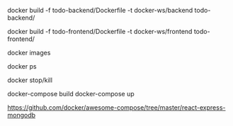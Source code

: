 docker build -f todo-backend/Dockerfile -t docker-ws/backend todo-backend/

docker build -f todo-frontend/Dockerfile -t docker-ws/frontend todo-frontend/

docker images

docker ps

docker stop/kill

docker-compose build
docker-compose up


https://github.com/docker/awesome-compose/tree/master/react-express-mongodb
